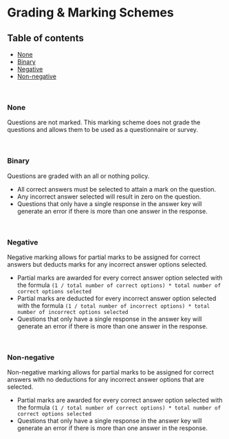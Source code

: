 # Grading & Marking Schemes

## Table of contents

- [None](#none)
- [Binary](#binary)
- [Negative](#negative)
- [Non-negative](#non-negative)

<br/>

### None

Questions are not marked. This marking scheme does not grade the questions and allows them to be used as a questionnaire
or survey.

<br/>

### Binary

Questions are graded with an all or nothing policy.

- All correct answers must be selected to attain a mark on the question.
- Any incorrect answer selected will result in zero on the question.
- Questions that only have a single response in the answer key will generate an error if there is more than one answer
  in the response.

<br/>

### Negative

Negative marking allows for partial marks to be assigned for correct answers but deducts marks for any incorrect answer
options selected.

- Partial marks are awarded for every correct answer option selected with the formula
  `(1 / total number of correct options) * total number of correct options selected`
- Partial marks are deducted for every incorrect answer option selected with the formula
  `(1 / total number of incorrect options) * total number of incorrect options selected`
- Questions that only have a single response in the answer key will generate an error if there is more than one answer
  in the response.

<br/>

### Non-negative

Non-negative marking allows for partial marks to be assigned for correct answers with no deductions for any incorrect answer
options that are selected.

- Partial marks are awarded for every correct answer option selected with the formula
  `(1 / total number of correct options) * total number of correct options selected`
- Questions that only have a single response in the answer key will generate an error if there is more than one answer
  in the response.
